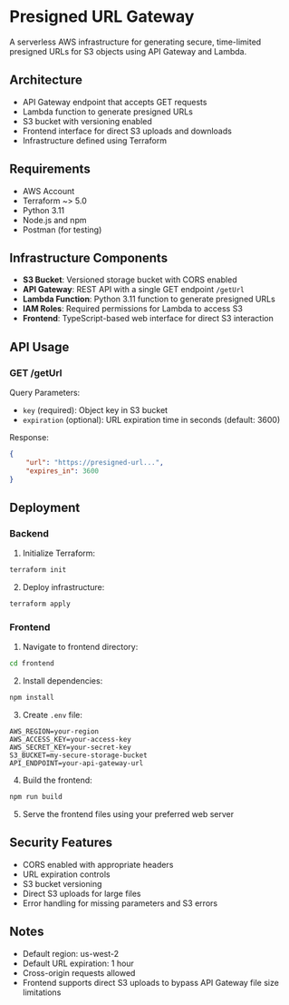 # Presigned URL Gateway

A serverless AWS infrastructure for generating secure, time-limited presigned URLs for S3 objects using API Gateway and Lambda.

## Architecture

- API Gateway endpoint that accepts GET requests
- Lambda function to generate presigned URLs
- S3 bucket with versioning enabled
- Frontend interface for direct S3 uploads and downloads
- Infrastructure defined using Terraform

## Requirements

- AWS Account
- Terraform ~> 5.0
- Python 3.11
- Node.js and npm
- Postman (for testing)

## Infrastructure Components

- **S3 Bucket**: Versioned storage bucket with CORS enabled
- **API Gateway**: REST API with a single GET endpoint `/getUrl`
- **Lambda Function**: Python 3.11 function to generate presigned URLs
- **IAM Roles**: Required permissions for Lambda to access S3
- **Frontend**: TypeScript-based web interface for direct S3 interaction

## API Usage

### GET /getUrl

Query Parameters:
- `key` (required): Object key in S3 bucket
- `expiration` (optional): URL expiration time in seconds (default: 3600)

Response:
```json
{
    "url": "https://presigned-url...",
    "expires_in": 3600
}
```

## Deployment

### Backend
1. Initialize Terraform:
```bash
terraform init
```

2. Deploy infrastructure:
```bash
terraform apply
```

### Frontend
1. Navigate to frontend directory:
```bash
cd frontend
```

2. Install dependencies:
```bash
npm install
```

3. Create `.env` file:
```
AWS_REGION=your-region
AWS_ACCESS_KEY=your-access-key
AWS_SECRET_KEY=your-secret-key
S3_BUCKET=my-secure-storage-bucket
API_ENDPOINT=your-api-gateway-url
```

4. Build the frontend:
```bash
npm run build
```

5. Serve the frontend files using your preferred web server

## Security Features

- CORS enabled with appropriate headers
- URL expiration controls
- S3 bucket versioning
- Direct S3 uploads for large files
- Error handling for missing parameters and S3 errors

## Notes

- Default region: us-west-2
- Default URL expiration: 1 hour
- Cross-origin requests allowed
- Frontend supports direct S3 uploads to bypass API Gateway file size limitations